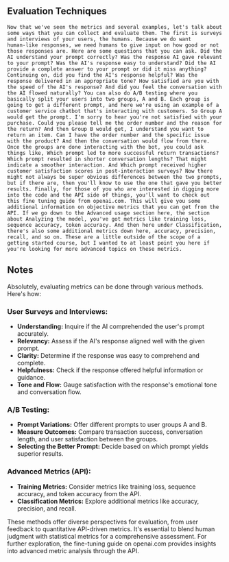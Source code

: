 ## Evaluation Techniques
```
Now that we've seen the metrics and several examples, let's talk about some ways that you can collect and evaluate them. The first is surveys and interviews of your users, the humans. Because we do want human‑like responses, we need humans to give input on how good or not those responses are. Here are some questions that you can ask. Did the AI understand your prompt correctly? Was the response AI gave relevant to your prompt? Was the AI's response easy to understand? Did the AI provide a complete answer to your prompt or did it miss anything? Continuing on, did you find the AI's response helpful? Was the response delivered in an appropriate tone? How satisfied are you with the speed of the AI's response? And did you feel the conversation with the AI flowed naturally? You can also do A/B testing where you basically split your users into two groups, A and B. Each group is going to get a different prompt, and here we're using an example of a customer service chatbot that's interacting with customers. So Group A would get the prompt. I'm sorry to hear you're not satisfied with your purchase. Could you please tell me the order number and the reason for the return? And then Group B would get, I understand you want to return an item. Can I have the order number and the specific issue with the product? And then the conversation would flow from there. Once the groups are done interacting with the bot, you could ask things like, Which prompt led to more successful return transactions? Which prompt resulted in shorter conversation lengths? That might indicate a smoother interaction. And Which prompt received higher customer satisfaction scores in post‑interaction surveys? Now there might not always be super obvious differences between the two prompts, but if there are, then you'll know to use the one that gave you better results. Finally, for those of you who are interested in digging more into the code and the API side of things, you'll want to check out this fine tuning guide from openai.com. This will give you some additional information on objective metrics that you can get from the API. If we go down to the Advanced usage section here, the section about Analyzing the model, you've got metrics like training loss, sequence accuracy, token accuracy. And then here under Classification, there's also some additional metrics down here, accuracy, precision, recall, and so on. These are a little outside of the scope of a getting started course, but I wanted to at least point you here if you're looking for more advanced topics on these metrics.
```

## Notes
Absolutely, evaluating metrics can be done through various methods. Here's how:

### User Surveys and Interviews:
- **Understanding:** Inquire if the AI comprehended the user's prompt accurately.
- **Relevancy:** Assess if the AI's response aligned well with the given prompt.
- **Clarity:** Determine if the response was easy to comprehend and complete.
- **Helpfulness:** Check if the response offered helpful information or guidance.
- **Tone and Flow:** Gauge satisfaction with the response's emotional tone and conversation flow.

### A/B Testing:
- **Prompt Variations:** Offer different prompts to user groups A and B.
- **Measure Outcomes:** Compare transaction success, conversation length, and user satisfaction between the groups.
- **Selecting the Better Prompt:** Decide based on which prompt yields superior results.

### Advanced Metrics (API):
- **Training Metrics:** Consider metrics like training loss, sequence accuracy, and token accuracy from the API.
- **Classification Metrics:** Explore additional metrics like accuracy, precision, and recall.

These methods offer diverse perspectives for evaluation, from user feedback to quantitative API-driven metrics. It's essential to blend human judgment with statistical metrics for a comprehensive assessment. For further exploration, the fine-tuning guide on openai.com provides insights into advanced metric analysis through the API.